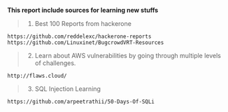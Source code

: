 **This report include sources for learning new stuffs**

> 1. Best 100 Reports from hackerone
```
https://github.com/reddelexc/hackerone-reports
https://github.com/Linuxinet/BugcrowdVRT-Resources
```
> 2. Learn about AWS vulnerabilities by going through multiple levels of challenges.
```
http://flaws.cloud/
```
> 3. SQL Injection Learning
```
https://github.com/arpeetrathii/50-Days-Of-SQLi
```
